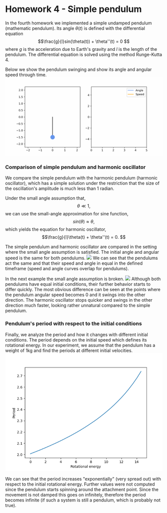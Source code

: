 # Homework 4 - Simple pendulum

In the fourth homework we implemented a simple undamped pendulum (mathematic pendulum). 
Its angle $\theta(t)$ is defined with the differential equation
$$\frac{g}{l}sin(\theta(t)) + \theta''(t) = 0 $$
where $g$ is the acceleration due to Earth's gravity and $l$ is the length of the pendulum. 
The differential equation is solved using the method Runge-Kutta 4.

Below we show the pendulum swinging and show its angle and angular speed through time.
![](./images/pendulum.gif)

### Comparison of simple pendulum and harmonic oscillator
We compare the simple pendulum with the harmonic pendulum (harmonic oscillator), which has a simple solution under the restriction that the 
size of the oscillation's amplitude is much less than 1 radian. 

Under the small angle assumption that,
$$\theta \ll 1, $$
we can use the small-angle approximation for sine function,
$$sin(\theta) \approx \theta,$$
which yields the equation for harmonic oscillator,
$$\frac{g}{l}\theta(t) + \theta''(t) = 0. $$

The simple pendulum and harmonic oscillator are compared in the setting where the small angle assumption is satisfied.
The initial angle and angular speed is the same for both pendulums.
![](./images/harm_math_pendulum_comparison_small_angle.gif)
We can see that the pendulums act the same and that their speed and angle in equal in the defined timeframe (speed and angle curves overlap for pendulums).

In the next example the small angle assumption is broken.
![](./images/harm_math_pendulum_comparison_large_angle.gif)
Although both pendulums have equal initial conditions, their further behavior starts to differ quickly. The most obvious difference can be 
seen at the points where the pendulum angular speed becomes 0 and it swings into the other direction. The harmonic oscillator stops quicker and swings 
in the other direction much faster, looking rather unnatural compared to the simple pendulum.

### Pendulum's period with respect to the initial conditions 
Finally, we analyze the period and how it changes with different initial conditions. The period depends on the initial speed which 
defines its rotational energy. In our experiment, we assume that the pendulum has a weight of 1kg and find the periods at different initial velocities.
![](./images/energy_period_plot.png)

We can see that the period increases "exponentially" (very spread out) with respect to the initial rotational energy. Further values were not computed since the pendulum starts spinning around the attachment point. 
Since the movement is not damped this goes on infinitely, therefore the period becomes infinite (if such a system is still a pendulum, which is probably not true).


